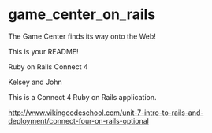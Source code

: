 game_center_on_rails
====================

The Game Center finds its way onto the Web!

This is your README!

Ruby on Rails Connect 4

Kelsey and John

This is a Connect 4 Ruby on Rails application.

http://www.vikingcodeschool.com/unit-7-intro-to-rails-and-deployment/connect-four-on-rails-optional